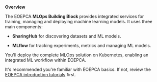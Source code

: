 
**Overview**

The EOEPCA **MLOps Building Block** provides integrated services for training, managing and deploying machine learning models. It uses three main components:

- **SharingHub** for discovering datasets and ML models.

- **MLflow** for tracking experiments, metrics and managing ML models.


You'll deploy the complete MLOps solution on Kubernetes, enabling an integrated ML workflow within EOEPCA.

It's recommended you're familiar with EOEPCA basics. If not, review the [EOEPCA introduction tutorials](../intro) first.

  
